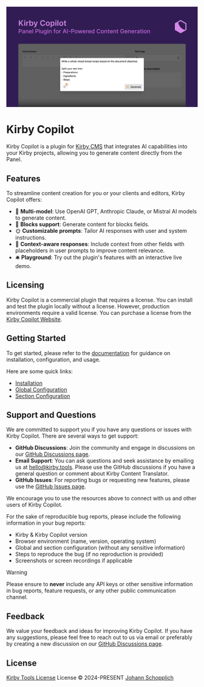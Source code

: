 [![Kirby Copilot](./.github/social-card.png)](https://kirby.tools/copilot)

# Kirby Copilot

Kirby Copilot is a plugin for [Kirby CMS](https://getkirby.com) that integrates AI capabilities into your Kirby projects, allowing you to generate content directly from the Panel.

## Features

To streamline content creation for you or your clients and editors, Kirby Copilot offers:

- 🦙 **Multi-model**: Use OpenAI GPT, Anthropic Claude, or Mistral AI models to generate content.
- 🧱 **Blocks support**: Generate content for blocks fields.
- 🌞 **Customizable prompts**: Tailor AI responses with user and system instructions.
- 🎀 **Context-aware responses**: Include context from other fields with placeholders in user prompts to improve content relevance.
- 🛎️ **Playground**: Try out the plugin's features with an interactive live demo.

## Licensing

Kirby Copilot is a commercial plugin that requires a license. You can install and test the plugin locally without a license. However, production environments require a valid license. You can purchase a license from the [Kirby Copilot Website](https://kirby.tools/copilot/buy).

## Getting Started

To get started, please refer to the [documentation](https://kirby.tools/docs/copilot/getting-started) for guidance on installation, configuration, and usage.

Here are some quick links:

- [Installation](https://kirby.tools/docs/copilot/getting-started/installation)
- [Global Configuration](https://kirby.tools/docs/copilot/configuration/global)
- [Section Configuration](https://kirby.tools/docs/copilot/configuration/section)

## Support and Questions

We are committed to support you if you have any questions or issues with Kirby Copilot. There are several ways to get support:

- **GitHub Discussions**: Join the community and engage in discussions on our [GitHub Discussions page](https://github.com/kirby-tools/community/discussions).
- **Email Support**: You can ask questions and seek assistance by emailing us at [hello@kirby.tools](mailto:hello@kirby.tools). Please use the GitHub discussions if you have a general question or comment about Kirby Content Translator.
- **GitHub Issues**: For reporting bugs or requesting new features, please use the [GitHub Issues page](https://github.com/kirby-tools/community/issues).

We encourage you to use the resources above to connect with us and other users of Kirby Copilot.

For the sake of reproducible bug reports, please include the following information in your bug reports:

- Kirby & Kirby Copilot version
- Browser environment (name, version, operating system)
- Global and section configuration (without any sensitive information)
- Steps to reproduce the bug (if no reproduction is provided)
- Screenshots or screen recordings if applicable

> [!WARNING]
> Please ensure to **never** include any API keys or other sensitive information in bug reports, feature requests, or any other public communication channel.

## Feedback

We value your feedback and ideas for improving Kirby Copilot. If you have any suggestions, please feel free to reach out to us via email or preferably by creating a new discussion on our [GitHub Discussions page](https://github.com/kirby-tools/community/discussions).

## License

[Kirby Tools License](./LICENSE.md) License © 2024-PRESENT [Johann Schopplich](https://github.com/johannschopplich)

